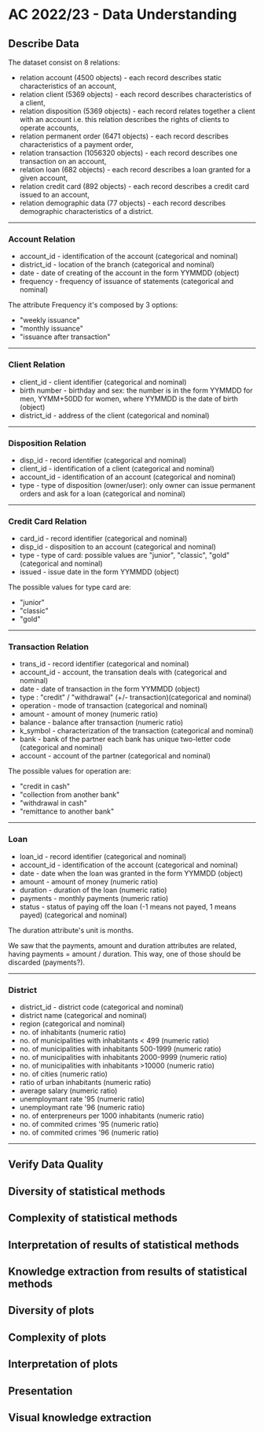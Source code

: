 # AC 2022/23 - Data Understanding

## Describe Data

The dataset consist on 8 relations: 
- relation account (4500 objects) - each record describes static characteristics of an account,
- relation client (5369 objects) - each record describes characteristics of a client,
- relation disposition (5369 objects) - each record relates together a client with an account i.e. this relation describes the rights of clients to operate accounts,
- relation permanent order (6471 objects) - each record describes characteristics of a payment order,
- relation transaction (1056320 objects) - each record describes one transaction on an account,
- relation loan (682 objects) - each record describes a loan granted for a given account,
- relation credit card (892 objects) - each record describes a credit card issued to an account,
- relation demographic data (77 objects) - each record describes demographic characteristics of a district.

----

### Account Relation
- account_id - identification of the account (categorical and nominal)
- district_id -	location of the branch (categorical and nominal)
- date - date of creating of the account in the form YYMMDD (object)
- frequency - frequency of issuance of statements (categorical and nominal)

The attribute Frequency it's composed by 3 options:
- "weekly issuance"
- "monthly issuance"
- "issuance after transaction"

----

### Client Relation
- client_id - client identifier (categorical and nominal)
- birth number - birthday and sex: the number is in the form YYMMDD for men, YYMM+50DD for women, where YYMMDD is the date of birth (object)
- district_id - address of the client (categorical and nominal)

----

### Disposition Relation
- disp_id - record identifier (categorical and nominal)
- client_id - identification of a client (categorical and nominal)
- account_id - identification of an account (categorical and nominal)
- type - type of disposition (owner/user): only owner can issue permanent orders and ask for a loan (categorical and nominal)

----

### Credit Card Relation
- card_id - record identifier (categorical and nominal)
- disp_id - disposition to an account (categorical and nominal)
- type - type of card: possible values are "junior", "classic", "gold" (categorical and nominal)
- issued - issue date in the form YYMMDD (object)

The possible values for type card are:
- "junior"
- "classic"
- "gold"

----

### Transaction Relation

- trans_id - record identifier (categorical and nominal)
- account_id - account, the transation deals with (categorical and nominal)
- date - date of transaction	in the form YYMMDD (object)
- type : "credit" / "withdrawal" (+/- transaction)(categorical and nominal)
- operation - mode of transaction (categorical and nominal)
- amount - amount of money (numeric ratio)
- balance - balance after transaction (numeric ratio)
- k_symbol - characterization of the transaction (categorical and nominal)
- bank - bank of the partner each bank has unique two-letter code (categorical and nominal)
- account - account of the partner (categorical and nominal)

The possible values for operation are: 
- "credit in cash"
- "collection from another bank"
- "withdrawal in cash"
- "remittance to another bank"

----

### Loan

- loan_id - record identifier (categorical and nominal) 
- account_id - identification of the account (categorical and nominal)
- date - date when the loan was granted	in the form YYMMDD (object)
- amount - amount of money (numeric ratio)
- duration - duration of the loan (numeric ratio)
- payments - monthly payments (numeric ratio)
- status - status of paying off the loan (-1 means not payed, 1 means payed) (categorical and nominal)

The duration attribute's unit is months.

We saw that the payments, amount and duration attributes are related, having payments = amount / duration. This way, one of those should be discarded (payments?).

----

### District

- district_id - district code (categorical and nominal)
- district name (categorical and nominal)
- region (categorical and nominal)
- no. of inhabitants (numeric ratio)
- no. of municipalities with inhabitants < 499 (numeric ratio)
- no. of municipalities with inhabitants 500-1999 (numeric ratio)
- no. of municipalities with inhabitants 2000-9999 (numeric ratio)
- no. of municipalities with inhabitants >10000 (numeric ratio)
- no. of cities (numeric ratio)
- ratio of urban inhabitants (numeric ratio)
- average salary (numeric ratio)
- unemploymant rate '95 (numeric ratio)
- unemploymant rate '96 (numeric ratio)
- no. of enterpreneurs per 1000 inhabitants (numeric ratio)
- no. of commited crimes '95 (numeric ratio)
- no. of commited crimes '96 (numeric ratio)

----

## Verify Data Quality

## Diversity of statistical methods

## Complexity of statistical methods

## Interpretation of results of statistical methods

## Knowledge extraction from results of statistical methods

## Diversity of plots

## Complexity of plots

## Interpretation of plots

## Presentation

## Visual knowledge extraction

